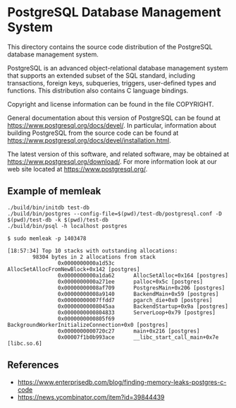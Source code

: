 PostgreSQL Database Management System
=====================================

This directory contains the source code distribution of the PostgreSQL
database management system.

PostgreSQL is an advanced object-relational database management system
that supports an extended subset of the SQL standard, including
transactions, foreign keys, subqueries, triggers, user-defined types
and functions.  This distribution also contains C language bindings.

Copyright and license information can be found in the file COPYRIGHT.

General documentation about this version of PostgreSQL can be found at
<https://www.postgresql.org/docs/devel/>.  In particular, information
about building PostgreSQL from the source code can be found at
<https://www.postgresql.org/docs/devel/installation.html>.

The latest version of this software, and related software, may be
obtained at <https://www.postgresql.org/download/>.  For more information
look at our web site located at <https://www.postgresql.org/>.

Example of memleak
------------------

```
./build/bin/initdb test-db
./build/bin/postgres --config-file=$(pwd)/test-db/postgresql.conf -D $(pwd)/test-db -k $(pwd)/test-db
./build/bin/psql -h localhost postgres

$ sudo memleak -p 1403478

[18:57:34] Top 10 stacks with outstanding allocations:
        98304 bytes in 2 allocations from stack
                0x0000000000a1d53c      AllocSetAllocFromNewBlock+0x142 [postgres]
                0x0000000000a1da62      AllocSetAlloc+0x164 [postgres]
                0x0000000000a271ee      palloc+0x5c [postgres]
                0x00000000008af709      PostgresMain+0x206 [postgres]
                0x00000000008a9140      BackendMain+0x59 [postgres]
                0x00000000007ffdd7      pgarch_die+0x0 [postgres]
                0x00000000008045aa      BackendStartup+0x9a [postgres]
                0x0000000000804833      ServerLoop+0x79 [postgres]
                0x0000000000805f69      BackgroundWorkerInitializeConnection+0x0 [postgres]
                0x0000000000720c27      main+0x216 [postgres]
                0x00007f1b0b993ace      __libc_start_call_main+0x7e [libc.so.6]
```

References
----------

- https://www.enterprisedb.com/blog/finding-memory-leaks-postgres-c-code
- https://news.ycombinator.com/item?id=39844439
